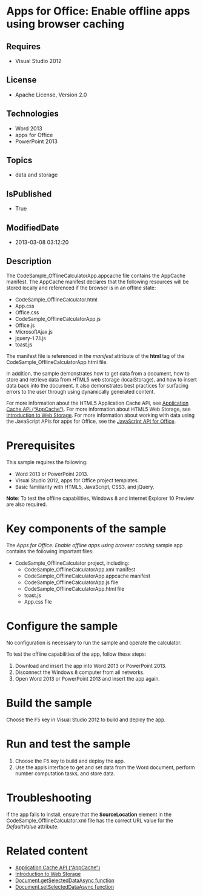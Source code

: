 # Apps for Office: Enable offline apps using browser caching
## Requires
* Visual Studio 2012
## License
* Apache License, Version 2.0
## Technologies
* Word 2013
* apps for Office
* PowerPoint 2013
## Topics
* data and storage
## IsPublished
* True
## ModifiedDate
* 2013-03-08 03:12:20
## Description

<p><span style="font-size:small">The CodeSample_OfflineCalculatorApp.appcache file contains the AppCache manifest. The AppCache manifest declares that the following resources will be stored locally and referenced if the browser is in an offline state:</span></p>
<ul>
<li><span style="font-size:small">CodeSample_OfflineCalculator.html</span> </li><li><span style="font-size:small">App.css</span> </li><li><span style="font-size:small">Office.css</span> </li><li><span style="font-size:small">CodeSample_OfflineCalculatorApp.js</span> </li><li><span style="font-size:small">Office.js</span> </li><li><span style="font-size:small">MicrosoftAjax.js</span> </li><li><span style="font-size:small">jquery-1.7.1.js</span> </li><li><span style="font-size:small">toast.js</span> </li></ul>
<p><span style="font-size:small">The manifest file is referenced in the <em>manifest
</em>attribute of the <strong>html</strong> tag of the CodeSample_OfflineCalculatorApp.html file.</span></p>
<p><span style="font-size:small">In addition, the sample demonstrates how to get data from a document, how to store and retrieve data from HTML5 web storage (localStorage), and how to insert data back into the document. It also demonstrates best practices for
 surfacing errors to the user through using dynamically generated content.</span></p>
<p><span style="font-size:small">For more information about the HTML5 Application Cache API, see
<a href="http://msdn.microsoft.com/en-us/library/ie/hh673545(v=vs.85).aspx">Application Cache API (&ldquo;AppCache&rdquo;)</a>. For more information about HTML5 Web Storage, see
<a href="http://msdn.microsoft.com/en-us/library/cc197062(VS.85).aspx">Introduction to Web Storage</a>. For more information about working with data using the JavaScript APIs for apps for Office, see the
<a href="http://msdn.microsoft.com/library/b27e70c3-d87d-4d27-85e0-103996273298">
JavaScript API for Office</a>.</span></p>
<h1>Prerequisites</h1>
<p><span style="font-size:small">This sample requires the following:</span></p>
<ul>
<li><span style="font-size:small">Word 2013 or PowerPoint 2013.</span> </li><li><span style="font-size:small">Visual Studio 2012, apps for Office project templates.</span>
</li><li><span style="font-size:small">Basic familiarity with HTML5, JavaScript, CSS3, and jQuery.</span>
</li></ul>
<p><span style="font-size:small"><strong>Note</strong>: To test the offline capabilities, Windows 8 and Internet Explorer 10 Preview are also required.</span></p>
<h1>Key components of the sample</h1>
<p><span style="font-size:small">The <em>Apps for Office: Enable offline apps using browser caching</em> sample app contains the following important files:</span></p>
<ul>
<li><span style="font-size:small">CodeSample_OfflineCalculator project, including:</span>
<ul>
<li><span style="font-size:small">CodeSample_OfflineCalculatorApp.xml manifest</span>
</li><li><span style="font-size:small">CodeSample_OfflineCalculatorApp.appcache manifest</span>
</li><li><span style="font-size:small">CodeSample_OfflineCalculatorApp.js file</span> </li><li><span style="font-size:small">CodeSample_OfflineCalculatorApp.html file</span>
</li><li><span style="font-size:small">toast.js</span> </li><li><span style="font-size:small">App.css file</span> </li></ul>
</li></ul>
<h1>Configure the sample</h1>
<p><span style="font-size:small">No configuration is necessary to run the sample and operate the calculator.</span></p>
<p><span style="font-size:small">To test the offline capabilities of the app, follow these steps:</span></p>
<ol>
<li><span style="font-size:small">Download and insert the app into Word 2013 or PowerPoint 2013.</span>
</li><li><span style="font-size:small">Disconnect the Windows 8 computer from all networks.</span>
</li><li><span style="font-size:small">Open Word 2013 or PowerPoint 2013&nbsp;and insert the app again.</span>
</li></ol>
<h1>Build the sample</h1>
<p><span style="font-size:small">Choose the F5 key in Visual Studio 2012 to build and deploy the app.</span></p>
<h1>Run and test the sample</h1>
<ol>
<li><span style="font-size:small">Choose the F5 key to build and deploy the app.</span>
</li><li><span style="font-size:small">Use the app&rsquo;s interface to get and set data from the Word document, perform number computation tasks, and store data.</span>
</li></ol>
<h1>Troubleshooting</h1>
<p><span style="font-size:small">If the app fails to install, ensure that the <strong>
SourceLocation</strong> element in the CodeSample_OfflineCalculator.xml file has the correct URL value for the
<em>DefaultValue </em>attribute.</span></p>
<h1>Related content</h1>
<ul>
<li><span style="font-size:small"><a href="http://msdn.microsoft.com/en-us/library/ie/hh673545(v=vs.85).aspx">Application Cache API (&ldquo;AppCache&rdquo;)</a></span>
</li><li><span style="font-size:small"><a href="http://msdn.microsoft.com/en-us/library/cc197062(VS.85).aspx">Introduction to Web Storage</a></span>
</li><li><span style="font-size:small"><a href="http://msdn.microsoft.com/library/f85ad02c-64f0-4b73-87f6-7f521b3afd69">Document.getSelectedDataAsync function</a></span>
</li><li><span style="font-size:small"><a href="http://msdn.microsoft.com/library/998f38dc-83bd-4659-a759-4758c632a6ef">Document.setSelectedDataAsync function</a></span>
</li></ul>
